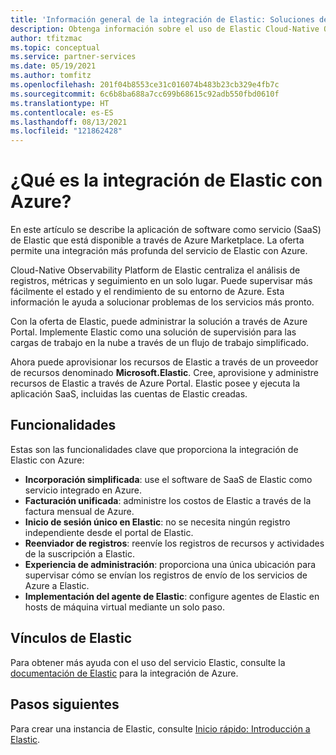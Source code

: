 ```yaml
---
title: 'Información general de la integración de Elastic: Soluciones de asociados de Azure'
description: Obtenga información sobre el uso de Elastic Cloud-Native Observability Platform en Azure Marketplace.
author: tfitzmac
ms.topic: conceptual
ms.service: partner-services
ms.date: 05/19/2021
ms.author: tomfitz
ms.openlocfilehash: 201f04b8553ce31c016074b483b23cb329e4fb7c
ms.sourcegitcommit: 6c6b8ba688a7cc699b68615c92adb550fbd0610f
ms.translationtype: HT
ms.contentlocale: es-ES
ms.lasthandoff: 08/13/2021
ms.locfileid: "121862428"
---
```

# <a name="what-is-elastic-integration-with-azure"></a>¿Qué es la integración de Elastic con Azure?

En este artículo se describe la aplicación de software como servicio (SaaS) de Elastic que está disponible a través de Azure Marketplace. La oferta permite una integración más profunda del servicio de Elastic con Azure.

Cloud-Native Observability Platform de Elastic centraliza el análisis de registros, métricas y seguimiento en un solo lugar. Puede supervisar más fácilmente el estado y el rendimiento de su entorno de Azure. Esta información le ayuda a solucionar problemas de los servicios más pronto.

Con la oferta de Elastic, puede administrar la solución a través de Azure Portal. Implemente Elastic como una solución de supervisión para las cargas de trabajo en la nube a través de un flujo de trabajo simplificado.

Ahora puede aprovisionar los recursos de Elastic a través de un proveedor de recursos denominado **Microsoft.Elastic**. Cree, aprovisione y administre recursos de Elastic a través de Azure Portal. Elastic posee y ejecuta la aplicación SaaS, incluidas las cuentas de Elastic creadas.

## <a name="capabilities"></a>Funcionalidades

Estas son las funcionalidades clave que proporciona la integración de Elastic con Azure:

- **Incorporación simplificada**: use el software de SaaS de Elastic como servicio integrado en Azure.
- **Facturación unificada**: administre los costos de Elastic a través de la factura mensual de Azure. 
- **Inicio de sesión único en Elastic**: no se necesita ningún registro independiente desde el portal de Elastic.
- **Reenviador de registros**: reenvíe los registros de recursos y actividades de la suscripción a Elastic.
- **Experiencia de administración**: proporciona una única ubicación para supervisar cómo se envían los registros de envío de los servicios de Azure a Elastic.
- **Implementación del agente de Elastic**: configure agentes de Elastic en hosts de máquina virtual mediante un solo paso. 

## <a name="elastic-links"></a>Vínculos de Elastic

Para obtener más ayuda con el uso del servicio Elastic, consulte la [documentación de Elastic](https://www.elastic.co/guide/en/cloud/current/ec-azure-marketplace-native.html) para la integración de Azure.

## <a name="next-steps"></a>Pasos siguientes

Para crear una instancia de Elastic, consulte [Inicio rápido: Introducción a Elastic](create.md).
